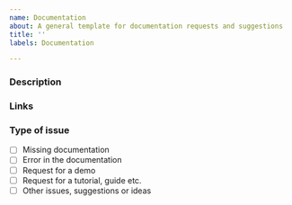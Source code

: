 ```yaml
---
name: Documentation
about: A general template for documentation requests and suggestions
title: ''
labels: Documentation

---
```

### Description
<!--- [mandatory] Describe the need, add pictures and code snippets, if applies-->

### Links
<!--- [mandatory] Add a link (or links) to the page that should be improved or the mistake is on-->

### Type of issue
<!--- [mandatory] You can choose several options here e.g. a tutorial with a demo-->
- [ ] Missing documentation
- [ ] Error in the documentation
- [ ] Request for a demo
- [ ] Request for a tutorial, guide etc.
- [ ] Other issues, suggestions or ideas
